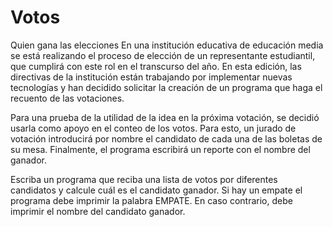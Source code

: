 # Votos
Quien gana las elecciones
En una institución educativa de educación media se está realizando el proceso de elección de un representante estudiantil, que cumplirá con este rol en el 
transcurso del año. En esta edición, las directivas de la institución están trabajando por implementar nuevas tecnologías y han decidido solicitar la creación 
de un programa que haga el recuento de las votaciones.


Para una prueba de la utilidad de la idea en la próxima votación, se decidió usarla como apoyo en el conteo de los votos. Para esto, un jurado de votación 
introducirá por nombre el candidato de cada una de las boletas de su mesa. Finalmente, el programa escribirá un reporte con el nombre del ganador.


Escriba un programa que reciba una lista de votos por diferentes candidatos y calcule cuál es el candidato ganador. Si hay un empate el programa debe 
imprimir la palabra EMPATE. En caso contrario, debe imprimir el nombre del candidato ganador.

